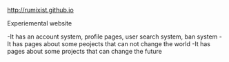 http://rumixist.github.io

Experiemental website

-It has an account system, profile pages, user search system, ban system
-It has pages about some peojects that can not change the world
-It has pages about some projects that can change the future 
